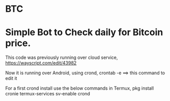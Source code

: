 # BTC

# Simple Bot to Check daily for Bitcoin price.

This code was previously running over cloud service, 
  https://wayscript.com/edit/43982
  
Now it is running over Android, using crond,
  crontab -e ==> this command to edit it 

For a first crond install use the below commands in Termux,
  pkg install cronie termux-services
  sv-enable crond
  
